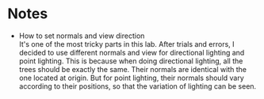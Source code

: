 Notes
=====
* How to set normals and view direction<br>
It's one of the most tricky parts in this lab. After trials and errors, I decided to use different normals and view for directional lighting 
and point lighting. This is because when doing directional lighting, all the trees should be exactly the same. Their normals 
are identical with the one located at origin. But for point lighting, their normals should vary according to their positions, so 
that the variation of lighting can be seen.
